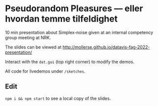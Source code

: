 # Pseudorandom Pleasures — eller hvordan temme tilfeldighet

10 min presentation about Simplex-noise given at an internal competency group meeting at NRK.

The slides can be viewed at http://mollerse.github.io/datavis-fag-2022-presentation/

Interact with the `dat.gui` (top right corner) to modify the demos.

All code for livedemos under `/sketches`.

## Edit

`npm i && npm start` to see a local copy of the slides.